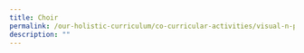 ```yaml
---
title: Choir
permalink: /our-holistic-curriculum/co-curricular-activities/visual-n-performing-arts/choir
description: ""
---
```

